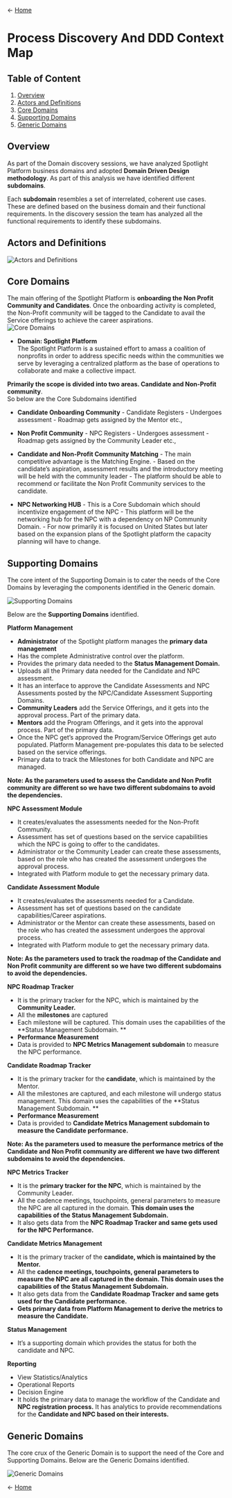 <- [Home](../README.md) 

# Process Discovery And DDD Context Map
## Table of Content
1. [Overview](#1_Overview) 
2. [Actors and Definitions](#2_ActorsandDefinitions) 
3. [Core Domains](#3_CoreDomains) 
4. [Supporting Domains](#4_SupportingDomains)
5. [Generic Domains](#5_GenericDomains) 

##  Overview <a name="1_Overview"></a>
As part of the Domain discovery sessions, we have analyzed Spotlight Platform business domains and adopted **Domain Driven Design methodology**. As part of this analysis we have identified different **subdomains**. 

Each **subdomain** resembles a set of interrelated, coherent use cases. These are defined based on the business domain and their functional requirements. In the discovery session the team has analyzed all the functional requirements to identify these subdomains.

## Actors and Definitions <a name="2_ActorsandDefinitions"></a>
![Actors and Definitions](..//Images/ActorsandDefinitions.jpg)

## Core Domains <a name="3_CoreDomains"></a>
The main offering of the Spotlight Platform is **onboarding the Non Profit Community and Candidates**. Once the onboarding activity is completed, the Non-Profit community will be tagged to the Candidate to avail the Service offerings to achieve the career aspirations. <br />
![Core Domains](..//Images/CoreDomains.jpg)

- **Domain: Spotlight Platform** <br />
The Spotlight Platform is a sustained effort to amass a coalition of nonprofits in order to address specific needs within the communities we serve by leveraging a centralized platform as the base of operations to collaborate and make a collective impact.

**Primarily the scope is divided into two areas. Candidate and Non-Profit community**. <br />
So below are the Core Subdomains identified

- **Candidate Onboarding Community**
      - Candidate Registers
      - Undergoes assessment
      - Roadmap gets assigned by the Mentor etc.,
      
- **Non Profit Community**
      - NPC Registers
      - Undergoes assessment
      - Roadmap gets assigned by the Community Leader etc.,
- **Candidate and Non-Profit Community Matching**
      - The main competitive advantage is the Matching Engine. 
      - Based on the candidate’s aspiration, assessment results and the introductory meeting will be held with the community leader
      - The platform should be able to recommend or facilitate the Non Profit Community services to the candidate.
- **NPC Networking HUB**
      - This is a Core Subdomain which should incentivize engagement of the NPC
      - This platform will be the networking hub for the NPC with a dependency on NP Community Domain.
      - For now primarily it is focused on United States but later based on the expansion plans of the Spotlight platform the capacity planning will have to change. 

## Supporting Domains <a name="4_SupportingDomains"></a>
The core intent of the Supporting Domain is to cater the needs of the Core Domains by leveraging the components identified in the Generic domain. 

![Supporting Domains](..//Images/SupportingDomains.jpg)

Below are the **Supporting Domains** identified.

**Platform Management**
- **Administrator** of the Spotlight platform manages the **primary data management**
- Has the complete Administrative control over the platform.
- Provides the primary data needed to the **Status Management Domain.**
- Uploads all the Primary data needed for the Candidate and NPC assessment.
- It has an interface to approve the Candidate Assessments and NPC Assessments posted by the NPC/Candidate Assessment Supporting Domains. 
- **Community Leaders** add the Service Offerings, and it gets into the approval process. Part of the primary data.
- **Mentors** add the Program Offerings, and it gets into the approval process. Part of the primary data.
- Once the NPC get’s approved the Program/Service Offerings get auto populated. Platform Management pre-populates this data to be selected based on the service offerings.
- Primary data to track the Milestones for both Candidate and NPC are managed.

**Note: As the parameters used to assess the Candidate and Non Profit community are different so we have two different subdomains to avoid the dependencies.**

**NPC Assessment Module**
- It creates/evaluates the assessments needed for the Non-Profit Community.
- Assessment has set of questions based on the service capabilities which the NPC is going to offer to the candidates.
- Administrator or the Community Leader can create these assessments, based on the role who has created the assessment undergoes the approval process.
- Integrated with Platform module to get the necessary primary data.

**Candidate Assessment Module**
- It creates/evaluates the assessments needed for a Candidate.
- Assessment has set of questions based on the candidate capabilities/Career aspirations.
- Administrator or the Mentor can create these assessments, based on the role who has created the assessment undergoes the approval process.
- Integrated with Platform module to get the necessary primary data.

**Note: As the parameters used to track the roadmap of the Candidate and Non Profit community are different so we have two different subdomains to avoid the dependencies.**

**NPC Roadmap Tracker**
- It is the primary tracker for the NPC, which is maintained by the **Community Leader.**
- All the **milestones** are captured
- Each milestone will be captured. This domain uses the capabilities of the **Status Management Subdomain. **
- **Performance Measurement**
- Data is provided to **NPC Metrics Management subdomain** to measure the NPC performance.

**Candidate Roadmap Tracker**
- It is the primary tracker for the **candidate**, which is maintained by the Mentor.
- All the milestones are captured, and each milestone will undergo status management. This domain uses the capabilities of the **Status Management Subdomain. ** 
- **Performance Measurement**
- Data is provided to **Candidate Metrics Management subdomain to measure the Candidate performance.**

**Note: As the parameters used to measure the performance metrics of the Candidate and Non Profit community are different we have two different subdomains to avoid the dependencies.**

**NPC Metrics Tracker**
- It is the **primary tracker for the NPC**, which is maintained by the Community Leader.
- All the cadence meetings, touchpoints, general parameters to measure the NPC are all captured in the domain. **This domain uses the capabilities of the Status Management Subdomain.** 
- It also gets data from the **NPC Roadmap Tracker and same gets used for the NPC Performance.**

**Candidate Metrics Management**
- It is the primary tracker of the **candidate, which is maintained by the Mentor.**
- All the **cadence meetings, touchpoints, general parameters to measure the NPC are all captured in the domain. This domain uses the capabilities of the Status Management Subdomain.** 
- It also gets data from the **Candidate Roadmap Tracker and same gets used for the Candidate performance.**
- **Gets primary data from Platform Management to derive the metrics to measure the Candidate.**

**Status Management**
- It’s a supporting domain which provides the status for both the candidate and NPC.

**Reporting**
- View Statistics/Analytics
-	Operational Reports
-	Decision Engine
-	It holds the primary data to manage the workflow of the Candidate and **NPC registration process.**
	It has analytics to provide recommendations for the **Candidate and NPC based on their interests.**
	
## Generic Domains <a name="5_GenericDomains"></a>
The core crux of the Generic Domain is to support the need of the Core and Supporting Domains. Below are the Generic Domains identified. <br />


![Generic Domains](..//Images/GenericDomains.jpg)

<- [Home](../README.md) 
